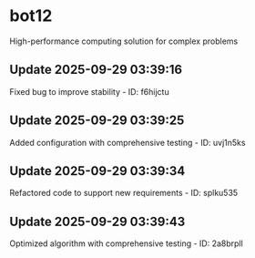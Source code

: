 # bot12
High-performance computing solution for complex problems

## Update 2025-09-29 03:39:16
Fixed bug to improve stability - ID: f6hijctu


## Update 2025-09-29 03:39:25
Added configuration with comprehensive testing - ID: uvj1n5ks


## Update 2025-09-29 03:39:34
Refactored code to support new requirements - ID: splku535


## Update 2025-09-29 03:39:43
Optimized algorithm with comprehensive testing - ID: 2a8brpll

